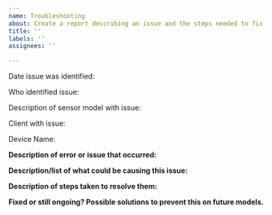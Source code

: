 ```yaml
---
name: Troubleshooting
about: Create a report describing an issue and the steps needed to fix it
title: ''
labels: ''
assignees: ''

---
```

Date issue was identified: 	

Who identified issue: 		

Description of sensor model with issue:

Client with issue: 

Device Name:

**Description of error or issue that occurred:**

**Description/list of what could be causing this issue:**

**Description of steps taken to resolve them:**

**Fixed or still ongoing? Possible solutions to prevent this on future models.**
